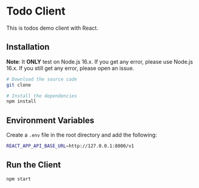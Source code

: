 # Todo Client

This is todos demo client with React.

## Installation

**Note**: It **ONLY** test on Node.js 16.x. If you get any error, please use Node.js 16.x. If you still get any error, please open an issue.

```bash
# Download the source code
git clone

# Install the dependencies
npm install
```

## Environment Variables

Create a `.env` file in the root directory and add the following:

```bash
REACT_APP_API_BASE_URL=http://127.0.0.1:8000/v1
```

## Run the Client

```bash
npm start
```
